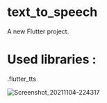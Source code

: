 # text_to_speech

A new Flutter project.

# Used libraries : 

.flutter_tts

![Screenshot_20211104-224317](https://user-images.githubusercontent.com/80406227/140425183-7f8b8d2c-a9b4-4f43-889e-1e85da5f7ed7.jpg)
